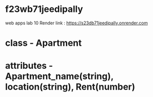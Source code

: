 # f23wb71jeedipally
web apps lab 10
Render link : https://s23db71jeedipally.onrender.com
# class - Apartment
# attributes - Apartment_name(string), location(string), Rent(number)